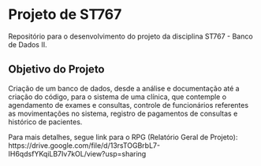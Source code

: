 # Projeto de ST767
<p>Repositório para o desenvolvimento do projeto da disciplina ST767 - Banco de Dados II.</p>
<h2>Objetivo do Projeto</h2>
<p>Criação de um banco de dados, desde a análise e documentação até a criação do código, para o sistema de uma clínica, que contemple o agendamento de exames e consultas, controle de funcionários referentes as movimentações no sistema, registro de pagamentos de consultas e histórico de pacientes. </p>
<p>Para mais detalhes, segue link para o RPG (Relatório Geral de Projeto):</br>
https://drive.google.com/file/d/13rsTOGBrbL7-IH6qdsfYKqiLB7Iv7kOL/view?usp=sharing</p>
